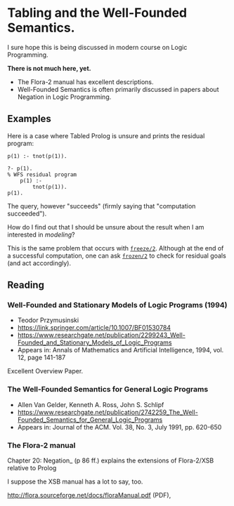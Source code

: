 # Tabling and the Well-Founded Semantics.

I sure hope this is being discussed in modern course on Logic Programming.

**There is not much here, yet.**

- The Flora-2 manual has excellent descriptions.
- Well-Founded Semantics is often primarily discussed in papers about Negation in Logic Programming.

## Examples

Here is a case where Tabled Prolog is unsure and prints the residual program:

```
p(1) :- tnot(p(1)).

?- p(1).
% WFS residual program
    p(1) :-
        tnot(p(1)).
p(1).
```

The query, however "succeeds" (firmly saying that "computation succeeded").

How do I find out that I should be unsure about the result when I am interested in _modeling_?

This is the same problem that occurs with [`freeze/2`](https://eu.swi-prolog.org/pldoc/doc_for?object=freeze/2).
Although at the end of a successful computation, one can ask [`frozen/2`](https://eu.swi-prolog.org/pldoc/doc_for?object=frozen/2) to
check for residual goals (and act accordingly).

## Reading

### Well-Founded and Stationary Models of Logic Programs (1994)

- Teodor Przymusinski 
- https://link.springer.com/article/10.1007/BF01530784
- https://www.researchgate.net/publication/2299243_Well-Founded_and_Stationary_Models_of_Logic_Programs
- Appears in: Annals of Mathematics and Artificial Intelligence, 1994, vol. 12, page 141-187

Excellent Overview Paper.

### The Well-Founded Semantics for General Logic Programs

- Allen Van Gelder, Kenneth A. Ross, John S. Schlipf
- https://www.researchgate.net/publication/2742259_The_Well-Founded_Semantics_for_General_Logic_Programs
- Appears in: Journal of the ACM. Vol. 38, No. 3, July 1991, pp. 620-650

### The Flora-2 manual

Chapter 20: Negation_ (p 86 ff.) explains the extensions of Flora-2/XSB relative to Prolog

I suppose the XSB manual has a lot to say, too.

 http://flora.sourceforge.net/docs/floraManual.pdf (PDF), 
